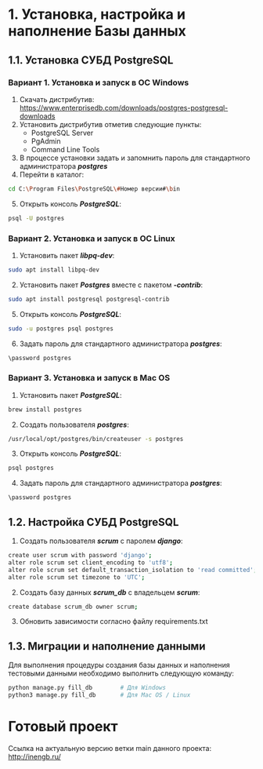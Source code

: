 # 1. Установка, настройка и наполнение Базы данных
## 1.1. Установка СУБД PostgreSQL
### Вариант 1. Установка и запуск в ОС Windows
1. Скачать дистрибутив:<br/>
https://www.enterprisedb.com/downloads/postgres-postgresql-downloads
2. Установить дистрибутив отметив следующие пункты:<br/>
   - PostgreSQL Server<br/>
   - PgAdmin<br/>
   - Command Line Tools
3. В процессе установки задать и запомнить пароль для стандартного администратора ***postgres***
4. Перейти в каталог:<br/>
```sh
cd C:\Program Files\PostgreSQL\#Номер версии#\bin
```
5. Открыть консоль ***PostgreSQL***:
```sh
psql -U postgres
```

### Вариант 2. Установка и запуск в ОС Linux
1. Установить пакет ***libpq-dev***:
```sh
sudo apt install libpq-dev
```
2. Установить пакет ***Postgres*** вместе с пакетом ***-contrib***:
```sh
sudo apt install postgresql postgresql-contrib
``` 
5. Открыть консоль ***PostgreSQL***:
```sh
sudo -u postgres psql postgres
```
6. Задать пароль для стандартного администратора ***postgres***:
```sh
\password postgres
```

### Вариант 3. Установка и запуск в Mac OS
1. Установить пакет ***PostgreSQL***:
```sh
brew install postgres
```
2. Создать пользователя ***postgres***:
```sh
/usr/local/opt/postgres/bin/createuser -s postgres
```
3. Открыть консоль ***PostgreSQL***:
```sh
psql postgres
```
4. Задать пароль для стандартного администратора ***postgres***:
```sh
\password postgres
```

## 1.2. Настройка СУБД PostgreSQL
1. Создать пользователя ***scrum*** с паролем ***django***:
```sh
create user scrum with password 'django';
alter role scrum set client_encoding to 'utf8';
alter role scrum set default_transaction_isolation to 'read committed';
alter role scrum set timezone to 'UTC';
```
2. Создать базу данных ***scrum_db*** с владельцем ***scrum***:
```sh
create database scrum_db owner scrum;
```
3. Обновить зависимости согласно файлу requirements.txt
## 1.3. Миграции и  наполнение данными

Для выполнения процедуры создания базы данных и наполнения тестовыми данными необходимо выполнить следующую команду:

```sh
python manage.py fill_db        # Для Windows
python3 manage.py fill_db       # Для Mac OS / Linux
```

# Готовый проект
Ссылка на актуальную версию ветки main данного проекта: http://inengb.ru/
